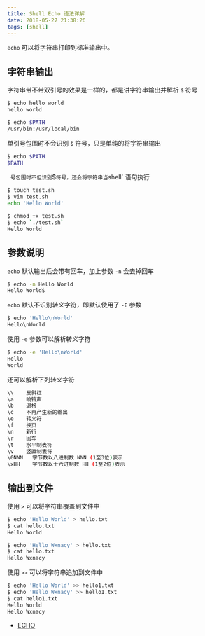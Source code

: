 ```yaml
---
title: Shell Echo 语法详解
date: 2018-05-27 21:38:26
tags: [shell]
---
```


`echo` 可以将字符串打印到标准输出中。

<!-- more --><!-- toc -->

## 字符串输出

字符串带不带双引号的效果是一样的，都是讲字符串输出并解析 `$` 符号

```bash
$ echo hello world
hello world

$ echo $PATH
/usr/bin:/usr/local/bin
```

单引号包围时不会识别 `$` 符号，只是单纯的将字符串输出

```bash
$ echo $PATH
$PATH
```

` ` ` 号包围时不但识别 `$` 符号，还会将字符串当 `shell` 语句执行

```bash
$ touch test.sh
$ vim test.sh
echo 'Hello World'

$ chmod +x test.sh
$ echo `./test.sh`
Hello World
```

## 参数说明

`echo` 默认输出后会带有回车，加上参数 `-n` 会去掉回车

```bash
$ echo -n Hello World
Hello World$
```

`echo` 默认不识别转义字符，即默认使用了 `-E` 参数

```bash
$ echo 'Hello\nWorld'
Hello\nWorld
```

使用 `-e` 参数可以解析转义字符

```bash
$ echo -e 'Hello\nWorld'
Hello
World
```

还可以解析下列转义字符

```bash
\\    反斜杠
\a    响铃声
\b    退格
\c    不再产生新的输出
\e    转义符
\f    换页
\n    新行
\r    回车
\t    水平制表符
\v    竖直制表符
\0NNN   字节数以八进制数 NNN (1至3位)表示
\xHH    字节数以十六进制数 HH (1至2位)表示
```

## 输出到文件

使用 `>` 可以将字符串覆盖到文件中

```bash
$ echo 'Hello World' > hello.txt
$ cat hello.txt
Hello World

$ echo 'Hello Wxnacy' > hello.txt
$ cat hello.txt
Hello Wxnacy
```

使用 `>>` 可以将字符串追加到文件中

```bash
$ echo 'Hello World' >> hello1.txt
$ echo 'Hello Wxnacy' >> hello1.txt
$ cat hello1.txt
Hello World
Hello Wxnacy
```


- [ECHO](http://man7.org/linux/man-pages/man1/echo.1.html)
